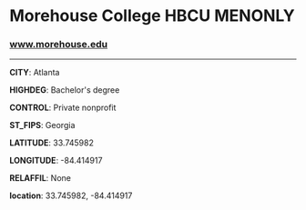 # Morehouse College HBCU MENONLY
### www.morehouse.edu
---
**CITY**: Atlanta

**HIGHDEG**: Bachelor's degree

**CONTROL**: Private nonprofit

**ST_FIPS**: Georgia

**LATITUDE**: 33.745982

**LONGITUDE**: -84.414917

**RELAFFIL**: None

**location**: 33.745982, -84.414917